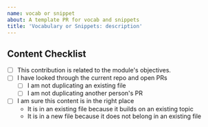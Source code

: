 ```yaml
---
name: vocab or snippet
about: A template PR for vocab and snippets
title: 'Vocabulary or Snippets: description'
---
```


<!--
  make this PR easy to find:

  - assign: yourself
  - milestone
  - label: vocabulary or snippets
-->

<!-- describe your planned contribution -->

## Content Checklist

- [ ] This contribution is related to the module's objectives.
- [ ] I have looked through the current repo and open PRs
  - [ ] I am not duplicating an existing file
  - [ ] I am not duplicating another person's PR
- [ ] I am sure this content is in the right place
  - It is in an existing file because it builds on an existing topic
  - It is in a new file because it does not belong in an existing file
